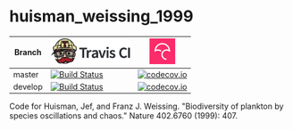 # huisman_weissing_1999

Branch|[![Travis CI logo](pics/TravisCI.png)](https://travis-ci.org)|[![Codecov logo](pics/Codecov.png)](https://www.codecov.io)
---|---|---
master|[![Build Status](https://travis-ci.org/richelbilderbeek/huisweis.svg?branch=master)](https://travis-ci.org/richelbilderbeek/huisweis) | [![codecov.io](https://codecov.io/github/richelbilderbeek/huisweis/coverage.svg?branch=master)](https://codecov.io/github/richelbilderbeek/huisweis?branch=master)
develop|[![Build Status](https://travis-ci.org/richelbilderbeek/huisweis.svg?branch=develop)](https://travis-ci.org/richelbilderbeek/huisweis) | [![codecov.io](https://codecov.io/github/richelbilderbeek/huisweis/coverage.svg?branch=develop)](https://codecov.io/github/richelbilderbeek/huisweis?branch=develop)
 
Code for Huisman, Jef, and Franz J. Weissing. "Biodiversity of plankton by species oscillations and chaos." Nature 402.6760 (1999): 407.
